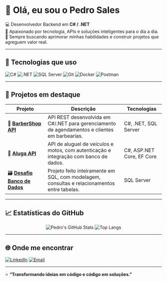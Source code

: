 # 👋 Olá, eu sou o Pedro Sales  

💻 Desenvolvedor Backend em **C# / .NET**  
🚀 Apaixonado por tecnologia, APIs e soluções inteligentes para o dia a dia.  
🎯 Sempre buscando aprimorar minhas habilidades e construir projetos que agreguem valor real.  

---

## 🧠 Tecnologias que uso

![C#](https://img.shields.io/badge/-C%23-239120?logo=c-sharp&logoColor=white&style=for-the-badge)
![.NET](https://img.shields.io/badge/-.NET-512BD4?logo=dotnet&logoColor=white&style=for-the-badge)
![SQL Server](https://img.shields.io/badge/-SQL%20Server-CC2927?logo=microsoft-sql-server&logoColor=white&style=for-the-badge)
![Git](https://img.shields.io/badge/-Git-F05032?logo=git&logoColor=white&style=for-the-badge)
![Docker](https://img.shields.io/badge/-Docker-2496ED?logo=docker&logoColor=white&style=for-the-badge)
![Postman](https://img.shields.io/badge/-Postman-FF6C37?logo=postman&logoColor=white&style=for-the-badge)

---

## 🧩 Projetos em destaque

| Projeto | Descrição | Tecnologias |
|----------|------------|--------------|
| 💈 [**BarberShop API**](https://github.com/seuusuario/BarberShopApi) | API REST desenvolvida em C#/.NET para gerenciamento de agendamentos e clientes em barbearias. | C#, .NET, SQL Server |
| 🚗 [**Aluga API**](https://github.com/seuusuario/AlugaApi) | API de aluguel de veículos e motos, com autenticação e integração com banco de dados. | C#, ASP.NET Core, EF Core |
| 🗃️ [**Desafio Banco de Dados**](https://github.com/seuusuario/DesafioBancoDeDados) | Projeto feito inteiramente em SQL, com modelagem, consultas e relacionamentos entre tabelas. | SQL Server |

---

## 📈 Estatísticas do GitHub

<div align="center">

![Pedro's GitHub Stats](https://github-readme-stats.vercel.app/api?username=pedrosales&show_icons=true&theme=radical&hide_border=true&count_private=true)
![Top Langs](https://github-readme-stats.vercel.app/api/top-langs/?username=pedrosales&layout=compact&theme=radical&hide_border=true)

</div>

---

## 🌐 Onde me encontrar

[![LinkedIn](https://img.shields.io/badge/-LinkedIn-0A66C2?logo=linkedin&logoColor=white&style=for-the-badge)](https://linkedin.com/in/pedrosalesz)
[![Email](https://img.shields.io/badge/-Email-D14836?logo=gmail&logoColor=white&style=for-the-badge)](mailto:devpedrosales@gmail.com)

---

⭐ **“Transformando ideias em código e código em soluções.”**


